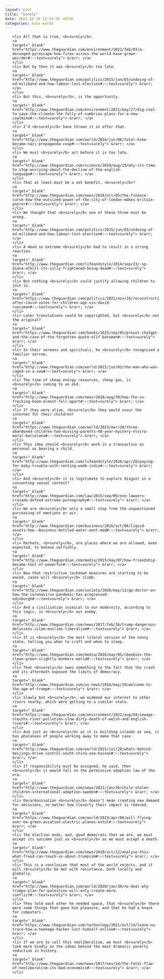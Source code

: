 ```yaml
---
layout: post
title: "surely"
date: 2023-10-10 12:34:56 +0530
categories: auto-words
---
```

<ol>

    <li> All that is true, <b>surely</b>.
    <a 
    target="_blank" 
    href="https://www.theguardian.com/environment/2022/feb/03/a-deranged-pyroscape-how-fires-across-the-world-have-grown-weirder#:~:text=surely"> &rarr; </a>
    </li>
    <li> But by then it was <b>surely</b> too late.
    <a 
    target="_blank" 
    href="http://www.theguardian.com/politics/2015/jun/03/undoing-of-ed-miliband-and-how-labour-lost-election#:~:text=surely"> &rarr; </a>
    </li>
    <li> But this, <b>surely</b>, is the opportunity.
    <a 
    target="_blank" 
    href="http://www.theguardian.com/environment/2021/may/27/dig-coal-to-save-the-climate-the-folly-of-cumbrias-plans-for-a-new-coalmine#:~:text=surely"> &rarr; </a>
    </li>
    <li> I’d <b>surely</b> have thrown it in after that.
    <a 
    target="_blank" 
    href="http://www.theguardian.com/world/2016/jul/06/fatal-hike-became-nazi-propaganda-coup#:~:text=surely"> &rarr; </a>
    </li>
    <li> We must <b>surely</b> act before it is too late.
    <a 
    target="_blank" 
    href="http://www.theguardian.com/science/2019/aug/15/why-its-time-to-stop-worrying-about-the-decline-of-the-english-language#:~:text=surely"> &rarr; </a>
    </li>
    <li> That at least must be a net benefit, <b>surely</b>?
    <a 
    target="_blank" 
    href="http://www.theguardian.com/news/2018/oct/05/the-finance-curse-how-the-outsized-power-of-the-city-of-london-makes-britain-poorer#:~:text=surely"> &rarr; </a>
    </li>
    <li> We thought that <b>surely</b> one of these three must be wrong.
    <a 
    target="_blank" 
    href="http://www.theguardian.com/politics/2015/jun/03/undoing-of-ed-miliband-and-how-labour-lost-election#:~:text=surely"> &rarr; </a>
    </li>
    <li> A mood so extreme <b>surely</b> had to result in a strong reaction.
    <a 
    target="_blank" 
    href="http://www.theguardian.com/lifeandstyle/2014/sep/23/-sp-diana-athill-its-silly-frightened-being-dead#:~:text=surely"> &rarr; </a>
    </li>
    <li> But nothing <b>surely</b> could justify allowing children to join in.
    <a 
    target="_blank" 
    href="https://www.theguardian.com/politics/2021/nov/16/reconstruction-after-covid-votes-for-children-age-six-david-runciman#:~:text=surely"> &rarr; </a>
    </li>
    <li> Later translations could be copyrighted, but <b>surely</b> not the original?
    <a 
    target="_blank" 
    href="https://www.theguardian.com/books/2023/sep/05/proust-chatgpt-and-the-case-of-the-forgotten-quote-elif-batuman#:~:text=surely"> &rarr; </a>
    </li>
    <li> In their sermons and spirituals, he <b>surely</b> recognised a familiar sorrow.
    <a 
    target="_blank" 
    href="http://www.theguardian.com/world/2015/jun/03/the-man-who-was-caged-in-a-zoo#:~:text=surely"> &rarr; </a>
    </li>
    <li> The time of cheap energy resources, cheap gas, is <b>surely</b> coming to an end.
    <a 
    target="_blank" 
    href="http://www.theguardian.com/news/2018/aug/30/how-the-us-fracking-boom-almost-fell-apart#:~:text=surely"> &rarr; </a>
    </li>
    <li> If they were alive, <b>surely</b> they would scour the internet for their children?
    <a 
    target="_blank" 
    href="https://www.theguardian.com/world/2023/mar/28/three-abandoned-children-two-missing-parents-40-year-mystery-elvira-moral-barcelona#:~:text=surely"> &rarr; </a>
    </li>
    <li> This idea should <b>surely</b> work in a transaction as personal as bearing a child.
    <a 
    target="_blank" 
    href="http://www.theguardian.com/lifeandstyle/2016/apr/28/paying-for-baby-trouble-with-renting-womb-india#:~:text=surely"> &rarr; </a>
    </li>
    <li> And <b>surely</b> it is legitimate to explore disgust in a consenting sexual context?
    <a 
    target="_blank" 
    href="http://www.theguardian.com/law/2015/sep/09/one-lawyers-crusade-defend-extreme-pornography#:~:text=surely"> &rarr; </a>
    </li>
    <li> We are <b>surely</b> only a small step from the unquestioned purchasing of emotions or air.
    <a 
    target="_blank" 
    href="http://www.theguardian.com/business/2016/oct/06/liquid-assets-how--business-bottled-water-went-mad#:~:text=surely"> &rarr; </a>
    </li>
    <li> Markets, <b>surely</b>, are places where we are allowed, even expected, to behave selfishly.
    <a 
    target="_blank" 
    href="http://www.theguardian.com/media/2015/may/07/how-friendship-became-tool-of-powerful#:~:text=surely"> &rarr; </a>
    </li>
    <li> Now that restrictive lockdown measures are starting to be eased, cases will <b>surely</b> climb.
    <a 
    target="_blank" 
    href="http://www.theguardian.com/society/2020/may/12/gp-doctor-on-how-the-coronavirus-pandemic-has-progressed-edinburgh#:~:text=surely"> &rarr; </a>
    </li>
    <li> And a civilisation inimical to our modernity, according to this logic, is <b>surely</b> our enemy.
    <a 
    target="_blank" 
    href="http://www.theguardian.com/news/2017/feb/16/trump-dangerous-delusions-islam-muslims-liberalism#:~:text=surely"> &rarr; </a>
    </li>
    <li> It is <b>surely</b> the most literal version of the nanny state, telling you when to craft and when to sleep.
    <a 
    target="_blank" 
    href="http://www.theguardian.com/media/2016/may/05/cbeebies-the-clean-green-slightly-bonkers-world#:~:text=surely"> &rarr; </a>
    </li>
    <li> That <b>surely</b> owes something to the fact that the crash and its aftermath exposed the limits of democracy.
    <a 
    target="_blank" 
    href="http://www.theguardian.com/us-news/2016/may/19/welcome-to-the-age-of-trump#:~:text=surely"> &rarr; </a>
    </li>
    <li> Slowly but <b>surely</b>, we widened our interest to other rivers nearby, which were getting to a similar state.
    <a 
    target="_blank" 
    href="https://www.theguardian.com/environment/2022/aug/04/sewage-sleuths-river-pollution-slow-dirty-death-of-welsh-and-english-rivers#:~:text=surely"> &rarr; </a>
    </li>
    <li> And just as <b>surely</b> as it is building islands at sea, it has phalanxes of people working away to make that case.
    <a 
    target="_blank" 
    href="http://www.theguardian.com/world/2015/jul/28/whats-behind-beijings-drive-control-south-china-sea-hainan#:~:text=surely"> &rarr; </a>
    </li>
    <li> If responsibility must be assigned, he said, then <b>surely</b> it would fall on the permissive adoption law of the era.
    <a 
    target="_blank" 
    href="http://www.theguardian.com/news/2021/jan/26/chile-stolen-children-international-adoption-sweden#:~:text=surely"> &rarr; </a>
    </li>
    <li> Decarbonisation <b>surely</b> doesn’t mean creating new demand for emissions, no matter how cleverly their impact is reduced.
    <a 
    target="_blank" 
    href="https://www.theguardian.com/world/2023/apr/06/will-flying-ever-be-green-aviation-electric-planes-evtol#:~:text=surely"> &rarr; </a>
    </li>
    <li> The election ends, and, good democrats that we are, we must accept its outcome just as <b>surely</b> as we must accept a death.
    <a 
    target="_blank" 
    href="http://www.theguardian.com/news/2018/oct/12/analyse-this-what-freud-can-teach-us-about-trumpism#:~:text=surely"> &rarr; </a>
    </li>
    <li> This is a conclusion that most of the world rejects, and it will <b>surely</b> be met with resistance, both locally and globally.
    <a 
    target="_blank" 
    href="http://www.theguardian.com/world/2020/jan/30/no-deal-why-trumps-plan-for-palestine-will-only-create-more-conflict#:~:text=surely"> &rarr; </a>
    </li>
    <li> They told each other he needed space, that <b>surely</b> there were some things that gave him pleasure, and that he had a knack for computers.
    <a 
    target="_blank" 
    href="https://www.theguardian.com/technology/2021/oct/14/leave-no-trace-how-a-teenage-hacker-lost-himself-online#:~:text=surely"> &rarr; </a>
    </li>
    <li> If we are to call this neoliberalism, we must <b>surely</b> look more kindly on the ideas behind the most dramatic poverty reduction in history.
    <a 
    target="_blank" 
    href="http://www.theguardian.com/news/2017/nov/14/the-fatal-flaw-of-neoliberalism-its-bad-economics#:~:text=surely"> &rarr; </a>
    </li>